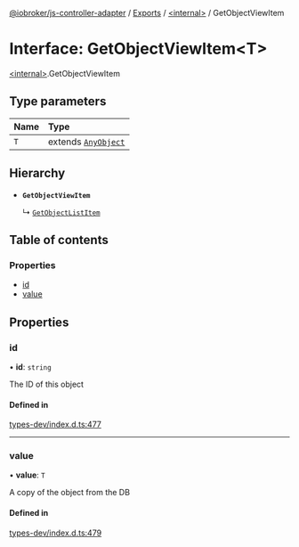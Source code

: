 [@iobroker/js-controller-adapter](../README.md) / [Exports](../modules.md) / [\<internal\>](../modules/internal_.md) / GetObjectViewItem

# Interface: GetObjectViewItem\<T\>

[\<internal\>](../modules/internal_.md).GetObjectViewItem

## Type parameters

| Name | Type |
| :------ | :------ |
| `T` | extends [`AnyObject`](../modules/internal_.md#anyobject) |

## Hierarchy

- **`GetObjectViewItem`**

  ↳ [`GetObjectListItem`](internal_.GetObjectListItem.md)

## Table of contents

### Properties

- [id](internal_.GetObjectViewItem.md#id)
- [value](internal_.GetObjectViewItem.md#value)

## Properties

### id

• **id**: `string`

The ID of this object

#### Defined in

[types-dev/index.d.ts:477](https://github.com/ioBroker/ioBroker.js-controller/blob/559f7b7a/packages/types-dev/index.d.ts#L477)

___

### value

• **value**: `T`

A copy of the object from the DB

#### Defined in

[types-dev/index.d.ts:479](https://github.com/ioBroker/ioBroker.js-controller/blob/559f7b7a/packages/types-dev/index.d.ts#L479)
